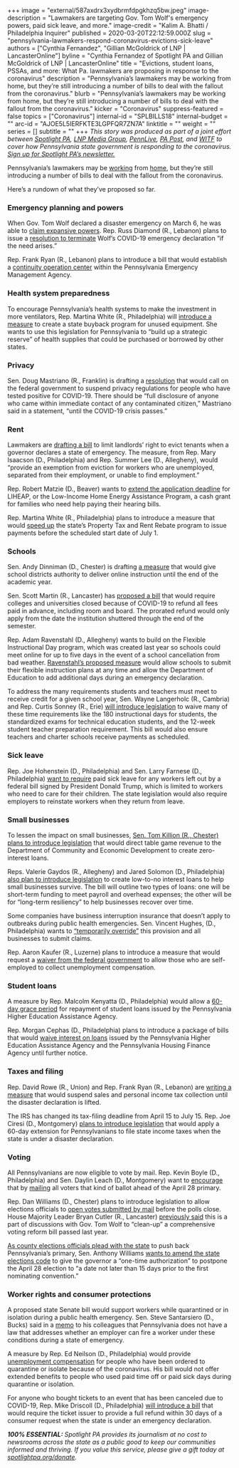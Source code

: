 +++
image = "external/587axdrx3xydbrmfdpgkhzq5bw.jpeg"
image-description = "Lawmakers are targeting Gov. Tom Wolf's emergency powers, paid sick leave, and more."
image-credit = "Kalim A. Bhatti / Philadelphia Inquirer"
published = 2020-03-20T22:12:59.000Z
slug = "pennsylvania-lawmakers-respond-coronavirus-evictions-sick-leave"
authors = ["Cynthia Fernandez", "Gillian McGoldrick of LNP | LancasterOnline"]
byline = "Cynthia Fernandez of Spotlight PA and Gillian McGoldrick of LNP | LancasterOnline"
title = "Evictions, student loans, PSSAs, and more: What Pa. lawmakers are proposing in response to the coronavirus"
description = "Pennsylvania’s lawmakers may be working from home, but they’re still introducing a number of bills to deal with the fallout from the coronavirus."
blurb = "Pennsylvania’s lawmakers may be working from home, but they’re still introducing a number of bills to deal with the fallout from the coronavirus."
kicker = "Coronavirus"
suppress-featured = false
topics = ["Coronavirus"]
internal-id = "SPLBILLS18"
internal-budget = ""
arc-id = "AJOE5L5IERFKTE3LGPFQR7ZN7A"
linktitle = ""
weight = ""
series = []
subtitle = ""
+++
<i>This story was produced as part of a joint effort between </i><a href="https://www.spotlightpa.org/"><i>Spotlight PA</i></a><i>, </i><a href="https://lancasteronline.com/"><i>LNP Media Group</i></a><i>, </i><a href="https://www.pennlive.com/"><i>PennLive</i></a><i>, </i><a href="https://papost.org/"><i>PA Post</i></a><i>, and </i><a href="https://www.witf.org/"><i>WITF</i></a><i> to cover how Pennsylvania state government is responding to the coronavirus. </i><a href="https://www.spotlightpa.org/newsletters"><i>Sign up for Spotlight PA’s newsletter.</i></a>

Pennsylvania’s lawmakers may be <a href="https://www.spotlightpa.org/news/2020/03/pennsylvania-senate-coronavirus-remote-voting-rules/">working</a> from <a href="https://www.spotlightpa.org/news/2020/03/pennsylvania-legislature-coronavirus-remote-voting/">home</a>, but they’re still introducing a number of bills to deal with the fallout from the coronavirus.

Here’s a rundown of what they’ve proposed so far.

### Emergency planning and powers

When Gov. Tom Wolf declared a disaster emergency on March 6, he was able to [claim expansive powers](https://www.spotlightpa.org/news/2020/03/coronavirus-tom-wolf-emergency-powers-pennsylvania/). Rep. Russ Diamond (R., Lebanon) plans to issue a [resolution to terminate](https://www.legis.state.pa.us/cfdocs/Legis/CSM/showMemoPublic.cfm?chamber=H&SPick=20190&cosponId=31438) Wolf’s COVID-19 emergency declaration “if the need arises.”

Rep. Frank Ryan (R., Lebanon) plans to introduce a bill that would establish a [continuity operation center](https://www.legis.state.pa.us/cfdocs/legis/CSM/showMemoPublic.cfm?chamber=H&SPick=20190&cosponId=31465) within the Pennsylvania Emergency Management Agency.

### Health system preparedness

To encourage Pennsylvania’s health systems to make the investment in more ventilators, Rep. Martina White (R., Philadelphia) will [introduce a measure](https://www.legis.state.pa.us/cfdocs/legis/CSM/showMemoPublic.cfm?chamber=H&SPick=20190&cosponId=31463) to create a state buyback program for unused equipment. She wants to use this legislation for Pennsylvania to “build up a strategic reserve” of health supplies that could be purchased or borrowed by other states.

### Privacy

Sen. Doug Mastriano (R., Franklin) is drafting a [resolution](https://www.legis.state.pa.us/cfdocs/Legis/CSM/showMemoPublic.cfm?chamber=S&SPick=20190&cosponId=31439) that would call on the federal government to suspend privacy regulations for people who have tested positive for COVID-19. There should be “full disclosure of anyone who came within immediate contact of any contaminated citizen,” Mastriano said in a statement, “until the COVID-19 crisis passes.”

<script src="https://www.spotlightpa.org/embed.js" async></script><div data-spl-embed-version="1" data-spl-src="https://www.spotlightpa.org/embeds/donate/"></div>

### Rent

Lawmakers are [drafting a bill](https://www.legis.state.pa.us/cfdocs/Legis/CSM/showMemoPublic.cfm?chamber=H&SPick=20190&cosponId=31441) to limit landlords’ right to evict tenants when a governor declares a state of emergency. The measure, from Rep. Mary Isaacson (D., Philadelphia) and Rep. Summer Lee (D., Allegheny), would “provide an exemption from eviction for workers who are unemployed, separated from their employment, or unable to find employment.”

Rep. Robert Matzie (D., Beaver) wants to [extend the application deadline](https://www.legis.state.pa.us/cfdocs/legis/CSM/showMemoPublic.cfm?chamber=H&SPick=20190&cosponId=31450) for LIHEAP, or the Low-Income Home Energy Assistance Program, a cash grant for families who need help paying their hearing bills.

Rep. Martina White (R., Philadelphia) plans to introduce a measure that would [speed up](https://www.legis.state.pa.us/cfdocs/legis/CSM/showMemoPublic.cfm?chamber=H&SPick=20190&cosponId=31460) the state’s Property Tax and Rent Rebate program to issue payments before the scheduled start date of July 1.

### Schools

Sen. Andy Dinniman (D., Chester) is drafting [a measure](https://www.legis.state.pa.us/cfdocs/Legis/CSM/showMemoPublic.cfm?chamber=S&SPick=20190&cosponId=31407) that would give school districts authority to deliver online instruction until the end of the academic year.

Sen. Scott Martin (R., Lancaster) has [proposed a bill](https://www.legis.state.pa.us/cfdocs/legis/CSM/showMemoPublic.cfm?chamber=S&SPick=20190&cosponId=31448) that would require colleges and universities closed because of COVID-19 to refund all fees paid in advance, including room and board. The prorated refund would only apply from the date the institution shuttered through the end of the semester.

Rep. Adam Ravenstahl (D., Allegheny) wants to build on the Flexible Instructional Day program, which was created last year so schools could meet online for up to five days in the event of a school cancellation from bad weather. [Ravenstahl’s proposed measure](https://www.legis.state.pa.us/cfdocs/legis/CSM/showMemoPublic.cfm?chamber=H&SPick=20190&cosponId=31456) would allow schools to submit their flexible instruction plans at any time and allow the Department of Education to add additional days during an emergency declaration.

To address the many requirements students and teachers must meet to receive credit for a given school year, Sen. Wayne Langerholc (R., Cambria) and Rep. Curtis Sonney (R., Erie) [will introduce legislation](https://www.legis.state.pa.us/cfdocs/legis/CSM/showMemoPublic.cfm?chamber=S&SPick=20190&cosponId=31453) to waive many of these time requirements like the 180 instructional days for students, the standardized exams for technical education students, and the 12-week student teacher preparation requirement. This bill would also ensure teachers and charter schools receive payments as scheduled.

### Sick leave

Rep. Joe Hohenstein (D., Philadelphia) and Sen. Larry Farnese (D., Philadelphia) [want to require](https://www.legis.state.pa.us/cfdocs/Legis/CSM/showMemoPublic.cfm?chamber=H&SPick=20190&cosponId=31442) paid sick leave for any workers left out by a federal bill signed by President Donald Trump, which is limited to workers who need to care for their children. The state legislation would also require employers to reinstate workers when they return from leave.

### Small businesses

To lessen the impact on small businesses, [Sen. Tom Killion (R., Chester) plans to introduce legislation](https://www.legis.state.pa.us/cfdocs/Legis/CSM/showMemoPublic.cfm?chamber=S&SPick=20190&cosponId=31435) that would direct table game revenue to the Department of Community and Economic Development to create zero-interest loans.

Reps. Valerie Gaydos (R., Allegheny) and Jared Solomon (D., Philadelphia) [also plan to introduce legislation](https://www.legis.state.pa.us/cfdocs/Legis/CSM/showMemoPublic.cfm?chamber=H&SPick=20190&cosponId=31443) to create low-to-no interest loans to help small businesses survive. The bill will outline two types of loans: one will be short-term funding to meet payroll and overhead expenses; the other will be for “long-term resiliency” to help businesses recover over time.

Some companies have business interruption insurance that doesn’t apply to outbreaks during public health emergencies. Sen. Vincent Hughes, (D., Philadelphia) wants to [“temporarily override”](https://www.legis.state.pa.us/cfdocs/legis/CSM/showMemoPublic.cfm?chamber=S&SPick=20190&cosponId=31459) this provision and all businesses to submit claims.

Rep. Aaron Kaufer (R., Luzerne) plans to introduce a measure that would request a [waiver from the federal government](https://www.legis.state.pa.us/cfdocs/legis/CSM/showMemoPublic.cfm?chamber=H&SPick=20190&cosponId=31451) to allow those who are self-employed to collect unemployment compensation.

<script src="https://www.spotlightpa.org/embed.js" async></script><div data-spl-embed-version="1" data-spl-src="<https://www.spotlightpa.org/embeds/newsletter/>"></div>

### Student loans

A measure by Rep. Malcolm Kenyatta (D., Philadelphia) would allow a [60-day grace period](https://www.legis.state.pa.us/cfdocs/Legis/CSM/showMemoPublic.cfm?chamber=H&SPick=20190&cosponId=31431) for repayment of student loans issued by the Pennsylvania Higher Education Assistance Agency.

Rep. Morgan Cephas (D., Philadelphia) plans to introduce a package of bills that would [waive interest on loans](https://www.legis.state.pa.us/cfdocs/legis/CSM/showMemoPublic.cfm?chamber=H&SPick=20190&cosponId=31452) issued by the Pennsylvania Higher Education Assistance Agency and the Pennsylvania Housing Finance Agency until further notice.

### Taxes and filing

Rep. David Rowe (R., Union) and Rep. Frank Ryan (R., Lebanon) are [writing a measure](https://www.legis.state.pa.us/cfdocs/legis/CSM/showMemoPublic.cfm?chamber=H&SPick=20190&cosponId=31447) that would suspend sales and personal income tax collection until the disaster declaration is lifted.

The IRS has changed its tax-filing deadline from April 15 to July 15. Rep. Joe Ciresi (D., Montgomery) [plans to introduce legislation](https://www.legis.state.pa.us/cfdocs/legis/CSM/showMemoPublic.cfm?chamber=H&SPick=20190&cosponId=31445) that would apply a 60-day extension for Pennsylvanians to file state income taxes when the state is under a disaster declaration.

### Voting

All Pennsylvanians are now eligible to vote by mail. Rep. Kevin Boyle (D., Philadelphia) and Sen. Daylin Leach (D., Montgomery) want to [encourage](https://www.legis.state.pa.us/cfdocs/Legis/CSM/showMemoPublic.cfm?chamber=H&SPick=20190&cosponId=31446) that by [mailing](https://www.legis.state.pa.us/cfdocs/Legis/CSM/showMemoPublic.cfm?chamber=S&SPick=20190&cosponId=31449) all voters that kind of ballot ahead of the April 28 primary.

Rep. Dan Williams (D., Chester) plans to introduce legislation to allow elections officials to [open votes submitted by mail](https://www.legis.state.pa.us/cfdocs/Legis/CSM/showMemoPublic.cfm?chamber=H&SPick=20190&cosponId=31436) before the polls close. House Majority Leader Bryan Cutler (R., Lancaster) [previously said](https://apnews.com/072ef6ced9fbc90f42ecc5d8acc96400) this is a part of discussions with Gov. Tom Wolf to “clean-up” a comprehensive voting reform bill passed last year.

[As county elections officials plead with the state](https://www.inquirer.com/health/coronavirus/postpone-pa-primary-election-coronavirus-20200317.html) to push back Pennsylvania’s primary, Sen. Anthony Williams [wants to amend the state elections code](https://www.legis.state.pa.us/cfdocs/legis/CSM/showMemoPublic.cfm?chamber=S&SPick=20190&cosponId=31455) to give the governor a “one-time authorization” to postpone the April 28 election to “a date not later than 15 days prior to the first nominating convention.”

### Worker rights and consumer protections

A proposed state Senate bill would support workers while quarantined or in isolation during a public health emergency. Sen. Steve Santarsiero (D., Bucks) said in a [memo](https://www.legis.state.pa.us/cfdocs/Legis/CSM/showMemoPublic.cfm?chamber=S&SPick=20190&cosponId=31376) to his colleagues that Pennsylvania does not have a law that addresses whether an employer can fire a worker under these conditions during a state of emergency.

A measure by Rep. Ed Neilson (D., Philadelphia) would provide [unemployment compensation](https://www.legis.state.pa.us/cfdocs/Legis/CSM/showMemoPublic.cfm?chamber=H&SPick=20190&cosponId=31422) for people who have been ordered to quarantine or isolate because of the coronavirus. His bill would not offer extended benefits to people who used paid time off or paid sick days during quarantine or isolation.

For anyone who bought tickets to an event that has been canceled due to COVID-19, Rep. Mike Driscoll (D., Philadelphia) [will introduce a bill](https://www.legis.state.pa.us/cfdocs/legis/CSM/showMemoPublic.cfm?chamber=H&SPick=20190&cosponId=31466) that would require the ticket issuer to provide a full refund within 30 days of a consumer request when the state is under an emergency declaration.

<i><b>100% ESSENTIAL: </b></i><i>Spotlight PA provides its journalism at no cost to newsrooms across the state as a public good to keep our communities informed and thriving. If you value this service, please give a gift today at </i><a href="https://www.spotlightpa.org/donate"><i>spotlightpa.org/donate</i></a><i>.</i>

<script src="https://www.spotlightpa.org/embed.js" async></script><div data-spl-embed-version="1" data-spl-src="<https://www.spotlightpa.org/embeds/tips/?tip_text=Do%20you%20have%20a%20tip%20about%20%3Cb%3Ehow%20Pa.'s%20government%20is%20responding%20to%20the%20coronavirus%3C%2Fb%3E%3F%20Tell%20us>."></div>
